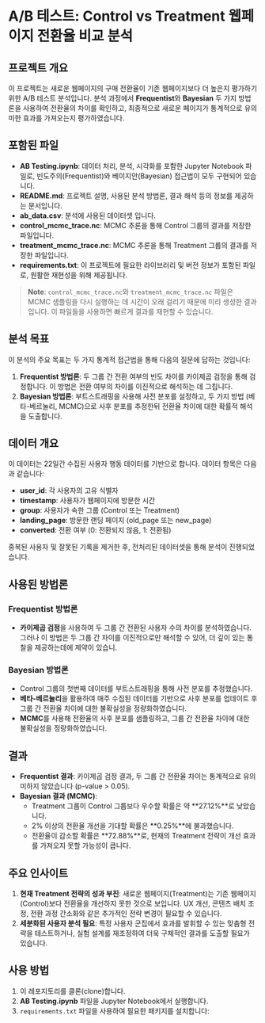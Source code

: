 
# A/B 테스트: Control vs Treatment 웹페이지 전환율 비교 분석

## 프로젝트 개요
이 프로젝트는 새로운 웹페이지의 구매 전환율이 기존 웹페이지보다 더 높은지 평가하기 위한 A/B 테스트 분석입니다. 분석 과정에서 **Frequentist**와 **Bayesian** 두 가지 방법론을 사용하여 전환율의 차이를 확인하고, 최종적으로 새로운 페이지가 통계적으로 유의미한 효과를 가져오는지 평가하였습니다.

## 포함된 파일
- **AB Testing.ipynb**: 데이터 처리, 분석, 시각화를 포함한 Jupyter Notebook 파일로, 빈도주의(Frequentist)와 베이지안(Bayesian) 접근법이 모두 구현되어 있습니다.
- **README.md**: 프로젝트 설명, 사용된 분석 방법론, 결과 해석 등의 정보를 제공하는 문서입니다.
- **ab_data.csv**: 분석에 사용된 데이터셋 입니다.
- **control_mcmc_trace.nc**: MCMC 추론을 통해 Control 그룹의 결과를 저장한 파일입니다.
- **treatment_mcmc_trace.nc**: MCMC 추론을 통해 Treatment 그룹의 결과를 저장한 파일입니다.
- **requirements.txt**: 이 프로젝트에 필요한 라이브러리 및 버전 정보가 포함된 파일로, 원활한 재현성을 위해 제공됩니다.

> **Note**: `control_mcmc_trace.nc`와 `treatment_mcmc_trace.nc` 파일은 MCMC 샘플링을 다시 실행하는 데 시간이 오래 걸리기 때문에 미리 생성한 결과입니다. 이 파일들을 사용하면 빠르게 결과를 재현할 수 있습니다.

## 분석 목표
이 분석의 주요 목표는 두 가지 통계적 접근법을 통해 다음의 질문에 답하는 것입니다:
1. **Frequentist 방법론**: 두 그룹 간 전환 여부의 빈도 차이를 카이제곱 검정을 통해 검정합니다. 이 방법은 전환 여부의 차이를 이진적으로 해석하는 데 그칩니다.
2. **Bayesian 방법론**: 부트스트래핑을 사용해 사전 분포를 설정하고, 두 가지 방법 (베타-베르눌리, MCMC)으로 사후 분포를 추정한뒤 전환율 차이에 대한 확률적 해석을 도출합니다.

## 데이터 개요
이 데이터는 22일간 수집된 사용자 행동 데이터를 기반으로 합니다. 데이터 항목은 다음과 같습니다:
- **user_id**: 각 사용자의 고유 식별자
- **timestamp**: 사용자가 웹페이지에 방문한 시간
- **group**: 사용자가 속한 그룹 (Control 또는 Treatment)
- **landing_page**: 방문한 랜딩 페이지 (old_page 또는 new_page)
- **converted**: 전환 여부 (0: 전환되지 않음, 1: 전환됨)

중복된 사용자 및 잘못된 기록을 제거한 후, 전처리된 데이터셋을 통해 분석이 진행되었습니다.

## 사용된 방법론
### Frequentist 방법론
- **카이제곱 검정**을 사용하여 두 그룹 간 전환된 사용자 수의 차이를 분석하였습니다. 그러나 이 방법은 두 그룹 간 차이를 이진적으로만 해석할 수 있어, 더 깊이 있는 통찰을 제공하는데에 제약이 있습니.

### Bayesian 방법론
- Control 그룹의 첫번째 데이터를 부트스트래핑을 통해 사전 분포를 추정했습니다.
- **베타-베르눌리**을 활용하여 매주 수집된 데이터를 기반으로 사후 분포를 업데이트 후 그룹 간 전환율 차이에 대한 불확실성을 정량화하였습니다.
- **MCMC**를 사용해 전환율의 사후 분포를 샘플링하고, 그룹 간 전환율 차이에 대한 불확실성을 정량화하였습니다.

## 결과
- **Frequentist 결과**: 카이제곱 검정 결과, 두 그룹 간 전환율 차이는 통계적으로 유의미하지 않았습니다 (p-value > 0.05).
- **Bayesian 결과 (MCMC)**: 
  - Treatment 그룹이 Control 그룹보다 우수할 확률은 약 **27.12%**로 낮았습니다.
  - 2% 이상의 전환율 개선을 기대할 확률은 **0.25%**에 불과했습니다.
  - 전환율이 감소할 확률은 **72.88%**로, 현재의 Treatment 전략이 개선 효과를 가져오지 못할 가능성이 큽니다.

## 주요 인사이트
1. **현재 Treatment 전략의 성과 부진**: 새로운 웹페이지(Treatment)는 기존 웹페이지(Control)보다 전환율을 개선하지 못한 것으로 보입니다. UX 개선, 콘텐츠 배치 조정, 전환 과정 간소화와 같은 추가적인 전략 변경이 필요할 수 있습니다.
2. **세분화된 사용자 분석 필요**: 특정 사용자 군집에서 효과를 발휘할 수 있는 맞춤형 전략을 테스트하거나, 실험 설계를 재조정하여 더욱 구체적인 결과를 도출할 필요가 있습니다.

## 사용 방법
1. 이 레포지토리를 클론(clone)합니다.
2. **AB Testing.ipynb** 파일을 Jupyter Notebook에서 실행합니다.
3. `requirements.txt` 파일을 사용하여 필요한 패키지를 설치합니다:

